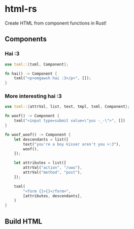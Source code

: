 # html-rs

Create HTML from component functions in Rust!

## Components

### Hai :3

```rust
use txml::{txml, Component};

fn hai() -> Component {
    txml("<p>omgawsh hai :3</p>", []);
}
```

### More interesting hai :3

```rust
use txml::{attrVal, list, text, tmpl, txml, Component};

fn woof() -> Component {
    txml("<input type=submit value=\"yus -_-\">", [])
}

fn woof_woof() -> Component {
    let descendants = list([
        text("you're a boy kisser aren't you >:3"),
        woof(),
    ]);

    let attributes = list([
        attrVal("action", "/uwu"),
        attrVal("method", "post"),
    ]);

    txml(
        "<form {}>{}</form>",
        [attributes, descendants],
    )
}
```

## Build HTML

